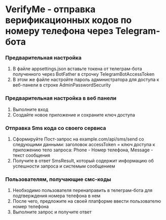 # VerifyMe - отправка верификационных кодов по номеру телефона через Telegram-бота

### Предварительная настройка
1. В файле appsettings.json вставьте токена от телеграм-бота полученного через BotFather в строчку TelegramBotAccessToken
2. В этом же файле настройте пароль администратора для доступа к веб-панели в строке AdminPasswordSecurity

### Предварительная настройка в веб панели
1. Выполните вход
2. Создайте новое приложение и сохраните ключ доступа

### Отправка Sms кода со своего сервиса
1. Сформируйте Пост-запрос на example.com/api/sms/send со следующими данными:
заголовок accessToken = ключ доступа к приложению
тело запроса: Phone - Номер телефона, Message - текст сообщения
2. Получите в ответ SmsResult, который содержит информацию об успешности запроса и системым сообщением

### Пользователям, получающие смс-коды
1. Необходимо пользователя перенаправить в телеграм-бота для подтверждения номера телефона в нем
2. После чего, предложите на своей платформе ввести пользователю номер телефона
3. Выполните запрос и получите ответ
